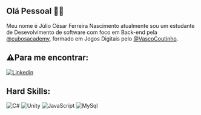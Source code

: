 ## Olá Pessoal 👋:grinning:

Meu nome é Júlio César Ferreira Nascimento atualmente sou um estudante de Desevolvimento de software com foco em Back-end pela [@cubosacademy](https://cubos.academy/), formado em Jogos Digitais pelo [@VascoCoutinho](https://vascocoutinho.ceet.secti.es.gov.br/).


## :warning:Para me encontrar:
[![Linkedin](https://img.shields.io/badge/LinkedIn-0077B5?style=for-the-badge&logo=linkedin&logoColor=white)](https://www.linkedin.com/in/j%C3%BAlio-c%C3%A9sar-ferreira-3a461816a/)


## Hard Skills:
![C#](https://img.shields.io/badge/C%23-000000?style=for-the-badge&logo=c-sharp&logoColor=white)
![Unity](https://img.shields.io/badge/Unity-100000?style=for-the-badge&logo=unity&logoColor=white)
![JavaScript](	https://img.shields.io/badge/JavaScript-323330?style=for-the-badge&logo=javascript&logoColor=F7DF1E) 
![MySql](	https://img.shields.io/badge/MySQL-005C84?style=for-the-badge&logo=mysql&logoColor=white)

